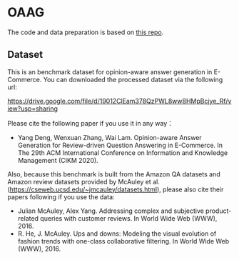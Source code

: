 # OAAG

The code and data preparation is based on [this repo](https://github.com/abisee/pointer-generator).

## Dataset

This is an benchmark dataset for opinion-aware answer generation in E-Commerce. You can downloaded the processed dataset via the following url: 

https://drive.google.com/file/d/19012ClEam378QzPWL8ww8HMpBcjye_Rf/view?usp=sharing

Please cite the following paper if you use it in any way：
    
*	Yang Deng, Wenxuan Zhang, Wai Lam. Opinion-aware Answer Generation for Review-driven Question Answering in E-Commerce. In The 29th ACM International Conference on Information and Knowledge Management (CIKM 2020).
    	
Also, because this benchmark is built from the Amazon QA datasets and Amazon review datasets provided by McAuley et al. (https://cseweb.ucsd.edu/~jmcauley/datasets.html), please also cite their papers following if you use the data:

*	Julian McAuley, Alex Yang. Addressing complex and subjective product-related queries with customer reviews. In World Wide Web (WWW), 2016.
*	R. He, J. McAuley. Ups and downs: Modeling the visual evolution of fashion trends with one-class collaborative filtering. In World Wide Web (WWW), 2016.
